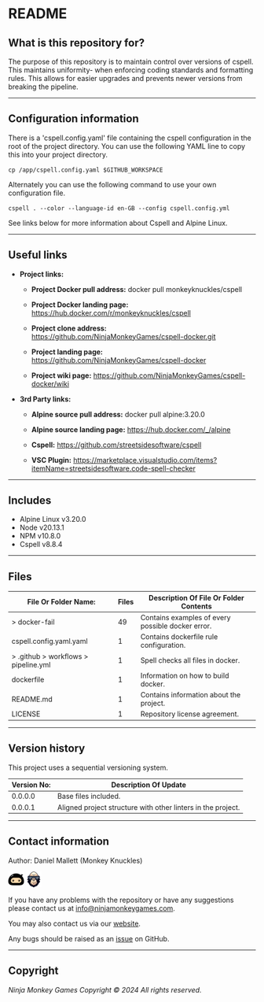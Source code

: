 # README #

## What is this repository for? ##

The purpose of this repository is to maintain control over versions of cspell. This maintains uniformity-
when enforcing coding standards and formatting rules. This allows for easier upgrades and prevents newer versions from
breaking the pipeline.

---

## Configuration information ##

There is a 'cspell.config.yaml' file containing the cspell configuration in the root of the project directory. You can
use the following YAML line to copy this into your project directory.

```shell
cp /app/cspell.config.yaml $GITHUB_WORKSPACE
```

Alternately you can use the following command to use your own configuration file.

```shell
cspell . --color --language-id en-GB --config cspell.config.yml
```

See links below for more information about Cspell and Alpine Linux.

---

## Useful links ##
  
* **Project links:**
  
  * **Project Docker pull address:**  docker pull monkeyknuckles/cspell

  * **Project Docker landing page:**  <https://hub.docker.com/r/monkeyknuckles/cspell>
  * **Project clone address:**        <https://github.com/NinjaMonkeyGames/cspell-docker.git>
  * **Project landing page:**         <https://github.com/NinjaMonkeyGames/cspell-docker>
  * **Project wiki page:**            <https://github.com/NinjaMonkeyGames/cspell-docker/wiki>

* **3rd Party links:**

  * **Alpine source pull address:**   docker pull alpine:3.20.0

  * **Alpine source landing page:**   <https://hub.docker.com/_/alpine>
  * **Cspell:**                       <https://github.com/streetsidesoftware/cspell>
  * **VSC Plugin:**          <https://marketplace.visualstudio.com/items?itemName=streetsidesoftware.code-spell-checker>

---

## Includes ##

* Alpine Linux              v3.20.0
* Node                      v20.13.1
* NPM                       v10.8.0
* Cspell                    v8.8.4

---

## Files ##

| File Or Folder Name:                  | Files | Description Of File Or Folder Contents                               |
|---------------------------------------|-------|----------------------------------------------------------------------|
| > docker-fail                         |   49  | Contains examples of every possible docker error.                    |
| cspell.config.yaml.yaml               |   1   | Contains dockerfile rule configuration.                              |
| > .github > workflows > pipeline.yml  |   1   | Spell checks all files in docker.                                    |
| dockerfile                            |   1   | Information on how to build docker.                                  |
| README.md                             |   1   | Contains information about the project.                              |
| LICENSE                               |   1   | Repository license agreement.                                        |

---

## Version history ##

This project uses a sequential versioning system.

| Version No:    | Description Of Update                                                                               |
|----------------|-----------------------------------------------------------------------------------------------------|
| 0.0.0.0        | Base files included.                                                                                |
| 0.0.0.1        | Aligned project structure with other linters in the project.                                        |

---

## Contact information ##

Author: Daniel Mallett (Monkey Knuckles)

![Ninja Monkey Games](logo.png "Logo")
![Monkey Knuckles](avatar.png "Avatar")

If you have any problems with the repository or have any suggestions please contact us at <info@ninjamonkeygames.com>.

You may also contact us via our [website](https://ninjamonkeygames.com).

Any bugs should be raised as an [issue](https://github.com/NinjaMonkeyGames/markdownlint-cli2-docker/issues) on GitHub.

---

## Copyright ##

*Ninja Monkey Games Copyright © 2024 All rights reserved.*

